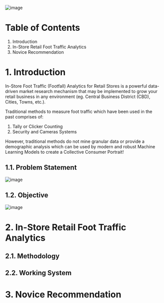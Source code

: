 ![image](https://user-images.githubusercontent.com/87763082/126652641-53e34715-e0a1-4fdc-b0a1-9f3ceb9b12cf.png)

# Table of Contents 
1. Introduction 
2. In-Store Retail Foot Traffic Analytics
3. Novice Recommendation 

# 1. Introduction

In-Store Foot Traffic (Footfall) Analytics for Retail Stores is a powerful data-driven market research mechanism that may be implemented to grow your retail business in any environment (eg. Central Business District (CBD), Cities, Towns, etc.).

Traditional methods to measure foot traffic which have been used in the past comprises of:
1. Tally or Clicker Counting
2. Security and Cameras Systems

However, traditional methods do not mine granular data or provide a demographic analysis which can be used by modern and robust Machine Learning Models to create a Collective Consumer Portrait!

## 1.1. Problem Statement 

![image](https://user-images.githubusercontent.com/87763082/126679156-41d5c7d9-1bfb-4092-bcfe-c17770f792e1.png)

## 1.2. Objective 

![image](https://user-images.githubusercontent.com/87763082/126679042-8dbad9eb-b134-42f6-827d-81d6245d4db5.png)

# 2. In-Store Retail Foot Traffic Analytics 
## 2.1. Methodology

## 2.2. Working System

# 3. Novice Recommendation 

